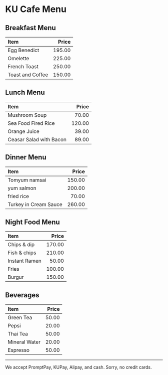 # KU Cafe Menu

## Breakfast Menu

| Item                                   | Price |
|:---------------------------------------|------:|
| Egg Benedict                           |  195.00  |
| Omelette                               |  225.00  |
| French Toast                           |  250.00  |
| Toast and Coffee                       |  150.00  | 

## Lunch Menu

| Item                                   | Price |
|:---------------------------------------|------:|
| Mushroom Soup                          |  70.00   |
| Sea Food Fired Rice                    |  120.00  |
| Orange Juice                           |  39.00   |
| Ceasar Salad with Bacon                |  89.00   |

## Dinner Menu

| Item                                   | Price |
|:---------------------------------------|------:|
| Tomyum namsai                          | 150.00 |
| yum salmon                             | 200.00 |
| fried rice                             |  70.00 |
| Turkey in Cream Sauce                  | 260.00 |

## Night Food Menu

| Item                                   | Price   |
|:---------------------------------------|--------:|
| Chips & dip                            |  170.00  |
| Fish & chips                           |  210.00  |
| Instant Ramen                          |   50.00  |
| Fries                                  |  100.00  |
| Burgur                                 |  150.00  |

## Beverages

| Item          | Price |
| :------------ | ----: |
| Green Tea     |  50.00 |
| Pepsi         |  20.00 |
| Thai Tea      |  50.00 |
| Mineral Water |  20.00 |
| Espresso      |  50.00 |

---

We accept PromptPay, KUPay, Alipay, and cash. Sorry, no credit cards.
